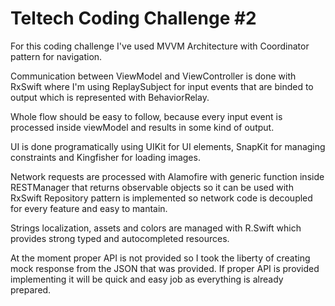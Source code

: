 # Teltech Coding Challenge #2

For this coding challenge I've used MVVM Architecture with Coordinator pattern for navigation.

Communication between ViewModel and ViewController is done with RxSwift where I'm using ReplaySubject for input events that are binded to output which is represented with BehaviorRelay.

Whole flow should be easy to follow, because every input event is processed inside viewModel and results in some kind of output.

UI is done programatically using UIKit for UI elements, SnapKit for managing constraints and Kingfisher for loading images.

Network requests are processed with Alamofire with generic function inside RESTManager that returns observable objects so it can be used with RxSwift
Repository pattern is implemented so network code is decoupled for every feature and easy to mantain.

Strings localization, assets and colors are managed with R.Swift which provides strong typed and autocompleted resources.

At the moment proper API is not provided so I took the liberty of creating mock response from the JSON that was provided. If proper API is provided implementing it will be quick and easy job as everything is already prepared.
